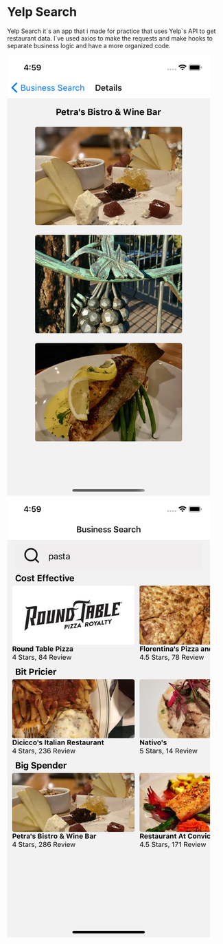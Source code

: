 # Yelp Search
Yelp Search it´s an app that i made for practice that uses Yelp´s API to get restaurant data. I´ve used axios to make the requests and make hooks to separate business logic and have a more organized code. 

![Alt text](./src/screenshots/Details.png?raw=true "Details Screen")
![Alt text](./src/screenshots/Search.png?raw=true "Search Screen")